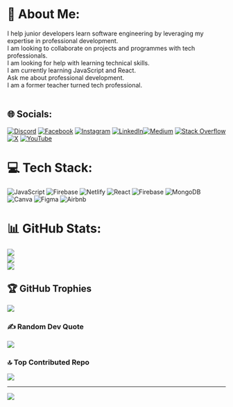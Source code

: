 # 💫 About Me:
I help junior developers learn software engineering by leveraging my expertise in professional development.<br>I am looking to collaborate on projects and programmes with tech professionals. <br>I am looking for help with learning technical skills. <br>I am currently learning JavaScript and React.<br>Ask me about professional development.<br>I am a former teacher turned tech professional.<br><br>


## 🌐 Socials:
[![Discord](https://img.shields.io/badge/Discord-%237289DA.svg?logo=discord&logoColor=white)](https://discord.gg/Ontiretse#8423) [![Facebook](https://img.shields.io/badge/Facebook-%231877F2.svg?logo=Facebook&logoColor=white)](https://facebook.com/OntiretseZekMotene) [![Instagram](https://img.shields.io/badge/Instagram-%23E4405F.svg?logo=Instagram&logoColor=white)](https://instagram.com/Ontiretse.zek) [![LinkedIn](https://img.shields.io/badge/LinkedIn-%230077B5.svg?logo=linkedin&logoColor=white)](https://www.linkedin.com/in/ontiretse-motene/)[![Medium](https://img.shields.io/badge/Medium-12100E?logo=medium&logoColor=white)](https://medium.com/@@ontiretse) [![Stack Overflow](https://img.shields.io/badge/-Stackoverflow-FE7A16?logo=stack-overflow&logoColor=white)](https://stackoverflow.com/users/21181679/ontiretse-motene?tab=profile)[![X](https://img.shields.io/badge/X-black.svg?logo=X&logoColor=white)](https://x.com/@Ontiretse_Zek) [![YouTube](https://img.shields.io/badge/YouTube-%23FF0000.svg?logo=YouTube&logoColor=white)](https://youtube.com/@ontiretsemotene6483) 

# 💻 Tech Stack:
![JavaScript](https://img.shields.io/badge/javascript-%23323330.svg?style=for-the-badge&logo=javascript&logoColor=%23F7DF1E) ![Firebase](https://img.shields.io/badge/firebase-%23039BE5.svg?style=for-the-badge&logo=firebase) ![Netlify](https://img.shields.io/badge/netlify-%23000000.svg?style=for-the-badge&logo=netlify&logoColor=#00C7B7) ![React](https://img.shields.io/badge/react-%2320232a.svg?style=for-the-badge&logo=react&logoColor=%2361DAFB) ![Firebase](https://img.shields.io/badge/Firebase-039BE5?style=for-the-badge&logo=Firebase&logoColor=white) ![MongoDB](https://img.shields.io/badge/MongoDB-%234ea94b.svg?style=for-the-badge&logo=mongodb&logoColor=white) ![Canva](https://img.shields.io/badge/Canva-%2300C4CC.svg?style=for-the-badge&logo=Canva&logoColor=white) ![Figma](https://img.shields.io/badge/figma-%23F24E1E.svg?style=for-the-badge&logo=figma&logoColor=white) ![Airbnb](https://img.shields.io/badge/Airbnb-%23ff5a5f.svg?style=for-the-badge&logo=Airbnb&logoColor=white) 
# 📊 GitHub Stats:
![](https://github-readme-stats.vercel.app/api?username=OntiretseMotene&theme=dark&hide_border=false&include_all_commits=false&count_private=false)<br/>
![](https://github-readme-streak-stats.herokuapp.com/?user=OntiretseMotene&theme=dark&hide_border=false)<br/>
![](https://github-readme-stats.vercel.app/api/top-langs/?username=OntiretseMotene&theme=dark&hide_border=false&include_all_commits=false&count_private=false&layout=compact)

## 🏆 GitHub Trophies
![](https://github-profile-trophy.vercel.app/?username=OntiretseMotene&theme=radical&no-frame=false&no-bg=true&margin-w=4)

### ✍️ Random Dev Quote
![](https://quotes-github-readme.vercel.app/api?type=horizontal&theme=gruvbox)

### 🔝 Top Contributed Repo
![](https://github-contributor-stats.vercel.app/api?username=OntiretseMotene&limit=5&theme=dark&combine_all_yearly_contributions=true)

---
[![](https://visitcount.itsvg.in/api?id=OntiretseMotene&icon=6&color=0)](https://visitcount.itsvg.in)

<!-- Proudly created with GPRM ( https://gprm.itsvg.in ) -->
